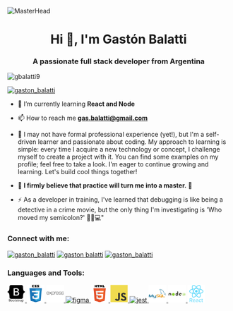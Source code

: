 ![MasterHead](https://github.com/GBalatti9/GBalatti9/blob/main/Let%E2%80%99s%20Code.png)
<h1 align="center">Hi 👋, I'm Gastón Balatti</h1>
<h3 align="center">A passionate full stack developer from Argentina</h3>

<p align="left"> <img src="https://komarev.com/ghpvc/?username=gbalatti9&label=Profile%20views&color=0e75b6&style=flat" alt="gbalatti9" /> </p>

<p align="left"> <a href="https://twitter.com/gaston_balatti" target="blank"><img src="https://img.shields.io/twitter/follow/gaston_balatti?logo=twitter&style=for-the-badge" alt="gaston_balatti" /></a> </p>

- 🌱 I’m currently learning **React and Node**

- 📫 How to reach me **gas.balatti@gmail.com**

- 📄 I may not have formal professional experience (yet!), but I'm a self-driven learner and passionate about coding. My approach to learning is simple: every time I acquire a new technology or concept, I challenge myself to create a project with it. You can find some examples on my profile; feel free to take a look. I'm eager to continue growing and learning. Let's build cool things together!
  
- 💪 **I firmly believe that practice will turn me into a master.** 🚀
  
- ⚡ As a developer in training, I've learned that debugging is like being a detective in a crime movie, but the only thing I'm investigating is 'Who moved my semicolon?' 🕵️‍♂️💻"

<h3 align="left">Connect with me:</h3>
<p align="left">
<a href="https://twitter.com/gaston_balatti" target="blank"><img align="center" src="https://raw.githubusercontent.com/rahuldkjain/github-profile-readme-generator/master/src/images/icons/Social/twitter.svg" alt="gaston_balatti" height="30" width="40" /></a>
<a href="https://linkedin.com/in/gaston balatti" target="blank"><img align="center" src="https://raw.githubusercontent.com/rahuldkjain/github-profile-readme-generator/master/src/images/icons/Social/linked-in-alt.svg" alt="gaston balatti" height="30" width="40" /></a>
<a href="https://instagram.com/gaston_balatti" target="blank"><img align="center" src="https://raw.githubusercontent.com/rahuldkjain/github-profile-readme-generator/master/src/images/icons/Social/instagram.svg" alt="gaston_balatti" height="30" width="40" /></a>
</p>

<h3 align="left">Languages and Tools:</h3>
<p align="left"> <a href="https://getbootstrap.com" target="_blank" rel="noreferrer"> <img src="https://raw.githubusercontent.com/devicons/devicon/master/icons/bootstrap/bootstrap-plain-wordmark.svg" alt="bootstrap" width="40" height="40"/> </a> <a href="https://www.w3schools.com/css/" target="_blank" rel="noreferrer"> <img src="https://raw.githubusercontent.com/devicons/devicon/master/icons/css3/css3-original-wordmark.svg" alt="css3" width="40" height="40"/> </a> <a href="https://expressjs.com" target="_blank" rel="noreferrer"> <img src="https://raw.githubusercontent.com/devicons/devicon/master/icons/express/express-original-wordmark.svg" alt="express" width="40" height="40"/> </a> <a href="https://www.figma.com/" target="_blank" rel="noreferrer"> <img src="https://www.vectorlogo.zone/logos/figma/figma-icon.svg" alt="figma" width="40" height="40"/> </a> <a href="https://www.w3.org/html/" target="_blank" rel="noreferrer"> <img src="https://raw.githubusercontent.com/devicons/devicon/master/icons/html5/html5-original-wordmark.svg" alt="html5" width="40" height="40"/> </a> <a href="https://developer.mozilla.org/en-US/docs/Web/JavaScript" target="_blank" rel="noreferrer"> <img src="https://raw.githubusercontent.com/devicons/devicon/master/icons/javascript/javascript-original.svg" alt="javascript" width="40" height="40"/> </a> <a href="https://jestjs.io" target="_blank" rel="noreferrer"> <img src="https://www.vectorlogo.zone/logos/jestjsio/jestjsio-icon.svg" alt="jest" width="40" height="40"/> </a> <a href="https://www.mysql.com/" target="_blank" rel="noreferrer"> <img src="https://raw.githubusercontent.com/devicons/devicon/master/icons/mysql/mysql-original-wordmark.svg" alt="mysql" width="40" height="40"/> </a> <a href="https://nodejs.org" target="_blank" rel="noreferrer"> <img src="https://raw.githubusercontent.com/devicons/devicon/master/icons/nodejs/nodejs-original-wordmark.svg" alt="nodejs" width="40" height="40"/> </a> <a href="https://reactjs.org/" target="_blank" rel="noreferrer"> <img src="https://raw.githubusercontent.com/devicons/devicon/master/icons/react/react-original-wordmark.svg" alt="react" width="40" height="40"/> </a> </p>
